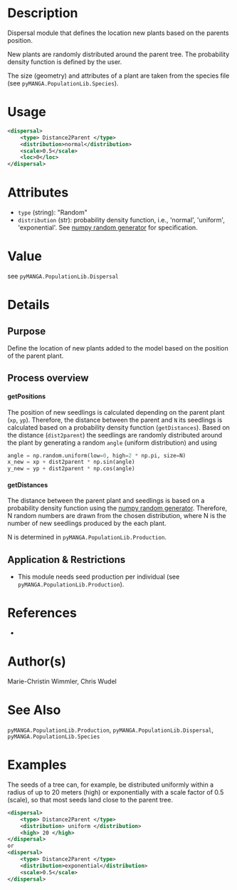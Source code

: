 # Description

Dispersal module that defines the location new plants based on the parents position.

New plants are randomly distributed around the parent tree.
The probability density function is defined by the user.

The size (geometry) and attributes of a plant are taken from the species file (see ``pyMANGA.PopulationLib.Species``).

# Usage

```xml
<dispersal>
    <type> Distance2Parent </type>
    <distribution>normal</distribution>
    <scale>0.5</scale>
    <loc>0</loc>
</dispersal>
```

# Attributes

- ``type`` (string): "Random"
- ``distribution`` (str): probability density function, i.e., 'normal', 'uniform', 'exponential'. See [numpy random generator](https://numpy.org/doc/stable/reference/random/legacy.html) for specification.

# Value

see ``pyMANGA.PopulationLib.Dispersal``

# Details
## Purpose

Define the location of new plants added to the model based on the position of the parent plant.

## Process overview
#### getPositions

The position of new seedlings is calculated depending on the parent plant (`xp`, `yp`).
Therefore, the distance between the parent and `N` its seedlings is calculated based on a probability density function (``getDistances``).
Based on the distance (`dist2parent`) the seedlings are randomly distributed around the plant by generating a random ``angle`` (uniform distribution) and using 

```python
angle = np.random.uniform(low=0, high=2 * np.pi, size=N)
x_new = xp + dist2parent * np.sin(angle)
y_new = yp + dist2parent * np.cos(angle)
```

#### getDistances

The distance between the parent plant and seedlings is based on a probability density function using the [numpy random generator](https://numpy.org/doc/stable/reference/random/legacy.html).
Therefore, N random numbers are drawn from the chosen distribution, where N is the number of new seedlings produced by the each plant.

N is determined in ``pyMANGA.PopulationLib.Production``.

## Application & Restrictions

- This module needs seed production per individual (see ``pyMANGA.PopulationLib.Production``).

# References

-

# Author(s)

Marie-Christin Wimmler, Chris Wudel


# See Also

``pyMANGA.PopulationLib.Production``,
``pyMANGA.PopulationLib.Dispersal``,
``pyMANGA.PopulationLib.Species``

# Examples
The seeds of a tree can, for example, be distributed uniformly within a radius of up to 20 meters (high) or exponentially with a scale factor of 0.5 (scale), so that most seeds land close to the parent tree.
````xml
<dispersal>
    <type> Distance2Parent </type>
    <distribution> uniform </distribution>
    <high> 20 </high>
</dispersal>
or
<dispersal>
    <type> Distance2Parent </type>
    <distribution>exponential</distribution>
    <scale>0.5</scale>
</dispersal>
````
